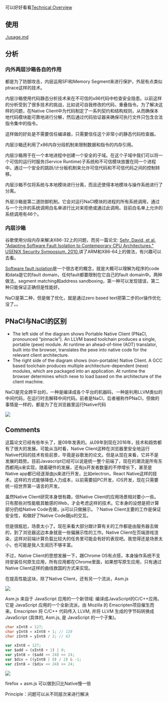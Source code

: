 可以好好看看[Technical Overview](https://developer.chrome.com/native-client/overview)

## 使用

[./usage.md](./usage.md)

## 分析

### 内外两层沙箱各自的作用

都是为了防御攻击，内层运用SFI和Memory Segment来进行保护，外层有点类似ptrace这样的技术。

内层沙箱使用代码静态分析技术来在不可信的x86代码中检查安全隐患。以前这样的分析受到了很多技术的挑战，比如说可自我修改的代码，重叠指令。为了解决这样的问题，在Native Client中为代码制定了一系列契约和结构规则，从而确保本地代码模块能可靠地进行分解，然后通过代码验证器来确保可执行文件只包含合法指令集中的指令。

这样做的好处是不需要信任编译器，只需要信任这个非常小的静态代码检查器。

内层沙箱还利用了x86内存分段机制来限制数据和指令的内存引用。

内层沙箱用于在一个本地进程中创建一个安全的子域。在这个子域中我们可以将一个可信的运行时服务(Service Runtime)子系统和不可信模块放置在同一个进程中。通过一个安全的跳跃/计分板机制来允许可信代码和不可信代码之间的控制转移。

内层沙箱不仅将系统与本地模块进行分离，而且还使得本地模块与操作系统进行了分离。

外层沙箱是第二道防御机制。它会对运行NaCl模块的进程的所有系统调用，通过与一个允许的系统调用白名单进行比对来拒绝或通过此调用。目前白名单上允许的系统调用有46个。

### 内层沙箱

谷歌使用分段内存来解决X86-32上的问题，而另一篇论文: [Sehr, David, et al. "Adapting Software Fault Isolation to Contemporary CPU Architectures." USENIX Security Symposium. 2010.]()讲了ARM和X86-64上的做法，有兴趣可以去看。

[Software fault isolation](https://www.cs.umd.edu/class/spring2011/cmsc838g/lectures/Feb.22.SFI.pdf)是一个很古老的概念，就是大概可以理解为程序的code和data是它的fault domain，任何fault都要限制在它自己的fault domain中。两种做法，segment matching和address sandboxing，第一种可以发现错误，第二种只能保证正确但是性能好。

NaCl是第二种，但是做了优化，就是通过zero based text把第二步的or操作优化没了。。

## PNaCl与NaCl的区别

* The left side of the diagram shows Portable Native Client (PNaCl, pronounced “pinnacle”). An LLVM based toolchain produces a single, portable (pexe) module. At runtime an ahead-of-time (AOT) translator, built into the browser, translates the pexe into native code for the relevant client architecture.
* The right side of the diagram shows (non-portable) Native Client. A GCC based toolchain produces multiple architecture-dependent (nexe) modules, which are packaged into an application. At runtime the browser determines which nexe to load based on the architecture of the client machine.

NaCl是完全跨平台的，一种是编译成各个平台的机器码，一种是利用LLVM类似的中间代码，在运行时去解释中间代码。前者是NaCl，后者被称作PNaCl，但做的事情是一样的，都是为了在浏览器里运行Native代码

![](https://developer.chrome.com/native-client/images/nacl-pnacl-component-diagram.png)

## Comments

这篇论文已经有些年头了，是09年发表的。从09年到现在2016年，技术和趋势都有了很大的发展。可能从当时看，Native Client这种在浏览器里安全地运行Native代码的技术有些前景，毕竟是谷歌发的论文。但是从现在来看，它并不是发展的趋势。目前Javascript已经可以说是统一整个前端了，现在的潮流是所有东西都用js来实现，随着硬件的发展，还有js开发者数量的不停增长下，甚至是Native app都已经逐渐由js来进行开发，比如electron，React Native这样的技术。这样的方式能够降低人力成本，以前需要招PC开发，iOS开发，现在只需要统一招世界第一语言的开发。

虽然Native Client研究本身很有趣，但Native Client的应用场景相对要小一些。只有那些对性能极其敏感的Web，才会考虑这样的技术。它本身的设想是把计算部分扔给Native Code去做，js可以只做展示。？Native Client主要的工作是保证安全性，和做好了Native Code跟js的交互。

但是很尴尬，场景太小了。现在来看大部分跟计算有关的工作都是由服务器去做的，到了浏览器这边本身就是一些偏展示性的工作。Native Client在页端游戏渲染，这样对前端计算负载比较大的任务里可能会有好的表现吧。我觉得还是场景太小，也可能是我人生阅历不够丰富。

不过，Native Client的思想发展一下，跟Chrome OS有点搭，本身操作系统不支持安装任何原生应用，所有应用都在Chrome里面，如果想写原生应用，只有通过Native Client这样的曲线救国的方式来实现。

在提高性能这块，除了Native Client，还有另一个流派，Asm.js

![](http://static.oschina.net/uploads/img/201312/30100811_P7Hv.png)

Asm.js 来自于 JavaScript 应用的一个新领域: 编译成JavaScript的C/C++应用。它是 JavaScript 应用的一个全新流派，由 Mozilla 的 Emscripten项目催生而来。Emscripten 将 C/C++ 代码传入  LLVM, 并将 LLVM 生成的字节码转换成 JavaScript (具体的, Asm.js, 是 JavaScript 的一个子集)。

```cpp
char xInt8 = 127;
char yInt8 = xInt8 + 1; // 128
char zInt8 = yInt8 / 2; // 63
```

```javascript
var xInt8 = 127;
var $add = (xInt8 + 1) | 0;
var yInt8 = ($add << 24) >> 24;
var $div = ((yInt8 | 0) / 2) & -1;
var zInt8 = ($div << 24) >> 24; 
```

![](http://i2.wp.com/kripken.github.com/mloc_emscripten_talk/macro4b.png)

firefox + asm.js 可以做到只比Native慢一倍

Principle：问题可以从不同层次来进行解决
